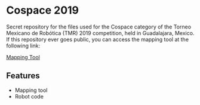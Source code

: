 # Cospace 2019

Secret repository for the files used for the Cospace category of the Torneo Mexicano de Robótica (TMR) 2019 competition, held in Guadalajara, Mexico. If this repository ever goes public, you can access the mapping tool at the following link:

[Mapping Tool](https://jamesscn.github.io/Tournaments/Cospace2019/index.html)

## Features

* Mapping tool
* Robot code